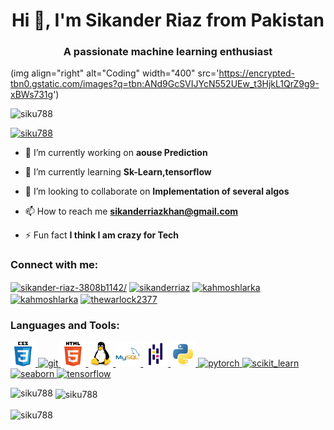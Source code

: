 <h1 align="center">Hi 👋, I'm Sikander Riaz from Pakistan</h1>
<h3 align="center">A passionate machine learning enthusiast</h3>


(img align="right" alt="Coding" width="400" src='https://encrypted-tbn0.gstatic.com/images?q=tbn:ANd9GcSVIJYcN552UEw_t3HjkL1QrZ9g9-xBWs731g')


<p align="left"> <img src="https://komarev.com/ghpvc/?username=siku788&label=Profile%20views&color=0e75b6&style=flat" alt="siku788" /> </p>

<p align="left"> <a href="https://github.com/ryo-ma/github-profile-trophy"><img src="https://github-profile-trophy.vercel.app/?username=siku788" alt="siku788" /></a> </p>

- 🔭 I’m currently working on **aouse Prediction**

- 🌱 I’m currently learning **Sk-Learn,tensorflow**

- 👯 I’m looking to collaborate on **Implementation of several algos**

- 📫 How to reach me **sikanderriazkhan@gmail.com**

- ⚡ Fun fact **I think I am crazy for Tech**

<h3 align="left">Connect with me:</h3>
<p align="left">
<a href="https://linkedin.com/in/sikander-riaz-3808b1142/" target="blank"><img align="center" src="https://raw.githubusercontent.com/rahuldkjain/github-profile-readme-generator/master/src/images/icons/Social/linked-in-alt.svg" alt="sikander-riaz-3808b1142/" height="30" width="40" /></a>
<a href="https://kaggle.com/sikanderriaz" target="blank"><img align="center" src="https://raw.githubusercontent.com/rahuldkjain/github-profile-readme-generator/master/src/images/icons/Social/kaggle.svg" alt="sikanderriaz" height="30" width="40" /></a>
<a href="https://www.hackerrank.com/kahmoshlarka" target="blank"><img align="center" src="https://raw.githubusercontent.com/rahuldkjain/github-profile-readme-generator/master/src/images/icons/Social/hackerrank.svg" alt="kahmoshlarka" height="30" width="40" /></a>
<a href="https://www.leetcode.com/kahmoshlarka" target="blank"><img align="center" src="https://raw.githubusercontent.com/rahuldkjain/github-profile-readme-generator/master/src/images/icons/Social/leet-code.svg" alt="kahmoshlarka" height="30" width="40" /></a>
<a href="https://discord.gg/thewarlock2377" target="blank"><img align="center" src="https://raw.githubusercontent.com/rahuldkjain/github-profile-readme-generator/master/src/images/icons/Social/discord.svg" alt="thewarlock2377" height="30" width="40" /></a>
</p>

<h3 align="left">Languages and Tools:</h3>
<p align="left"> <a href="https://www.w3schools.com/css/" target="_blank" rel="noreferrer"> <img src="https://raw.githubusercontent.com/devicons/devicon/master/icons/css3/css3-original-wordmark.svg" alt="css3" width="40" height="40"/> </a> <a href="https://git-scm.com/" target="_blank" rel="noreferrer"> <img src="https://www.vectorlogo.zone/logos/git-scm/git-scm-icon.svg" alt="git" width="40" height="40"/> </a> <a href="https://www.w3.org/html/" target="_blank" rel="noreferrer"> <img src="https://raw.githubusercontent.com/devicons/devicon/master/icons/html5/html5-original-wordmark.svg" alt="html5" width="40" height="40"/> </a> <a href="https://www.linux.org/" target="_blank" rel="noreferrer"> <img src="https://raw.githubusercontent.com/devicons/devicon/master/icons/linux/linux-original.svg" alt="linux" width="40" height="40"/> </a> <a href="https://www.mysql.com/" target="_blank" rel="noreferrer"> <img src="https://raw.githubusercontent.com/devicons/devicon/master/icons/mysql/mysql-original-wordmark.svg" alt="mysql" width="40" height="40"/> </a> <a href="https://pandas.pydata.org/" target="_blank" rel="noreferrer"> <img src="https://raw.githubusercontent.com/devicons/devicon/2ae2a900d2f041da66e950e4d48052658d850630/icons/pandas/pandas-original.svg" alt="pandas" width="40" height="40"/> </a> <a href="https://www.python.org" target="_blank" rel="noreferrer"> <img src="https://raw.githubusercontent.com/devicons/devicon/master/icons/python/python-original.svg" alt="python" width="40" height="40"/> </a> <a href="https://pytorch.org/" target="_blank" rel="noreferrer"> <img src="https://www.vectorlogo.zone/logos/pytorch/pytorch-icon.svg" alt="pytorch" width="40" height="40"/> </a> <a href="https://scikit-learn.org/" target="_blank" rel="noreferrer"> <img src="https://upload.wikimedia.org/wikipedia/commons/0/05/Scikit_learn_logo_small.svg" alt="scikit_learn" width="40" height="40"/> </a> <a href="https://seaborn.pydata.org/" target="_blank" rel="noreferrer"> <img src="https://seaborn.pydata.org/_images/logo-mark-lightbg.svg" alt="seaborn" width="40" height="40"/> </a> <a href="https://www.tensorflow.org" target="_blank" rel="noreferrer"> <img src="https://www.vectorlogo.zone/logos/tensorflow/tensorflow-icon.svg" alt="tensorflow" width="40" height="40"/> </a> </p>

<p><img align="left" src="https://github-readme-stats.vercel.app/api/top-langs?username=siku788&show_icons=true&locale=en&layout=compact" alt="siku788" /></p>

<p>&nbsp;<img align="center" src="https://github-readme-stats.vercel.app/api?username=siku788&show_icons=true&locale=en" alt="siku788" /></p>

<p><img align="center" src="https://github-readme-streak-stats.herokuapp.com/?user=siku788&" alt="siku788" /></p>
